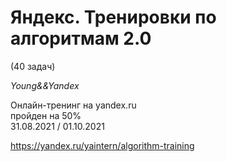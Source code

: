 # Яндекс. Тренировки по алгоритмам 2.0  
(40 задач)  

*Young&&Yandex*  
  
Онлайн-тренинг на yandex.ru   
пройден на 50%  
31.08.2021 / 01.10.2021  
  
https://yandex.ru/yaintern/algorithm-training
